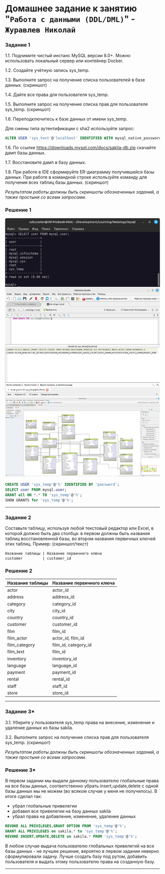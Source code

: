 # Домашнее задание к занятию "`Работа с данными (DDL/DML)`" - `Журавлев Николай`

### Задание 1
1.1. Поднимите чистый инстанс MySQL версии 8.0+. Можно использовать локальный сервер или контейнер Docker.

1.2. Создайте учётную запись sys_temp. 

1.3. Выполните запрос на получение списка пользователей в базе данных. (скриншот)

1.4. Дайте все права для пользователя sys_temp. 

1.5. Выполните запрос на получение списка прав для пользователя sys_temp. (скриншот)

1.6. Переподключитесь к базе данных от имени sys_temp.

Для смены типа аутентификации с sha2 используйте запрос: 
```sql
ALTER USER 'sys_test'@'localhost' IDENTIFIED WITH mysql_native_password BY 'password';
```
1.6. По ссылке https://downloads.mysql.com/docs/sakila-db.zip скачайте дамп базы данных.

1.7. Восстановите дамп в базу данных.

1.8. При работе в IDE сформируйте ER-диаграмму получившейся базы данных. При работе в командной строке используйте команду для получения всех таблиц базы данных. (скриншот)

*Результатом работы должны быть скриншоты обозначенных заданий, а также простыня со всеми запросами.*

### Решение 1
![](./img/12-02-01-01.png)
![](./img/12-02-01-02.png)
![](./img/12-02-01-03.png)

```sql
CREATE USER 'sys_temp'@'%' IDENTIFIED BY 'password';
SELECT user FROM mysql.user;
GRANT all ON *.* TO 'sys_temp'@'%';
SHOW GRANTS for 'sys_temp'@'%';
```

---

### Задание 2
Составьте таблицу, используя любой текстовый редактор или Excel, в которой должно быть два столбца: в первом должны быть названия таблиц восстановленной базы, во втором названия первичных ключей этих таблиц. Пример: (скриншот/текст)
```
Название таблицы | Название первичного ключа
customer         | customer_id
```

### Решение 2

| Название таблицы | Название первичного ключа |
|------------------|---------------------------|
| actor | actor_id |
| address | address_id |
| category | category_id |
| city | city_id |
| country | country_id |
| customer | customer_id |
| film | film_id |
| film_actor | actor_id, film_id |
| film_category | film_id, category_id |
| film_text | film_id |
| inventory | inventory_id |
| language | language_id |
| payment | payment_id |
| rental | rental_id |
| staff | staff_id |
| store | store_id |

---

### Задание 3*
3.1. Уберите у пользователя sys_temp права на внесение, изменение и удаление данных из базы sakila.

3.2. Выполните запрос на получение списка прав для пользователя sys_temp. (скриншот)

*Результатом работы должны быть скриншоты обозначенных заданий, а также простыня со всеми запросами.*

### Решение 3*
В первом задании мы выдали данному пользователю глобальные права на все базы данных, соответственно убрать insert,update,delete с одной базы данных мы не можем (во всяком случае у меня не получилось).
В итоге сделал так:
* убрал глобальные привелегии
* добавил все привелегии на базу данных sakila
* убрал права на добавление, изменение, удаление данных

```sql
REVOKE ALL PRIVILEGES,GRANT OPTION FROM 'sys_temp'@'%';
GRANT ALL PRIVILEGES on sakila.* to 'sys_temp'@'%';
REVOKE INSERT,UPDATE,DELETE on sakila.* FROM 'sys_temp'@'%';
```

В любом случае выдача пользователю глобальных привелегий на все базы данных - не лучшее решение, вероятно в первом задании неверно сформулировали задачу. Лучше создать базу под рутом, добавить пользователя и выдать этому пользователю права на созданную базу.

---